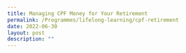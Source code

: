 ```yaml
---
title: Managing CPF Money for Your Retirement
permalink: /Programmes/lifelong-learning/cpf-retirement
date: 2022-06-30
layout: post
description: ""
---
```

